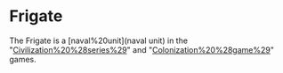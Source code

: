 # Frigate

The Frigate is a [naval%20unit](naval unit) in the "[Civilization%20%28series%29](Civilization)" and "[Colonization%20%28game%29](Colonization)" games.